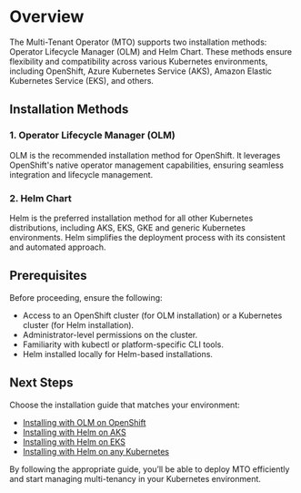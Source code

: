 # Overview

The Multi-Tenant Operator (MTO) supports two installation methods: Operator Lifecycle Manager (OLM) and Helm Chart. These methods ensure flexibility and compatibility across various Kubernetes environments, including OpenShift, Azure Kubernetes Service (AKS), Amazon Elastic Kubernetes Service (EKS), and others.

## Installation Methods

### 1. Operator Lifecycle Manager (OLM)

OLM is the recommended installation method for OpenShift. It leverages OpenShift's native operator management capabilities, ensuring seamless integration and lifecycle management.

### 2. Helm Chart

Helm is the preferred installation method for all other Kubernetes distributions, including AKS, EKS, GKE and generic Kubernetes environments. Helm simplifies the deployment process with its consistent and automated approach.

## Prerequisites

Before proceeding, ensure the following:

* Access to an OpenShift cluster (for OLM installation) or a Kubernetes cluster (for Helm installation).
* Administrator-level permissions on the cluster.
* Familiarity with kubectl or platform-specific CLI tools.
* Helm installed locally for Helm-based installations.

## Next Steps

Choose the installation guide that matches your environment:

* [Installing with OLM on OpenShift](openshift.md)
* [Installing with Helm on AKS](azure-aks.md)
* [Installing with Helm on EKS](./aws-eks/installation.md)
* [Installing with Helm on any Kubernetes](kubernetes.md)

By following the appropriate guide, you’ll be able to deploy MTO efficiently and start managing multi-tenancy in your Kubernetes environment.
